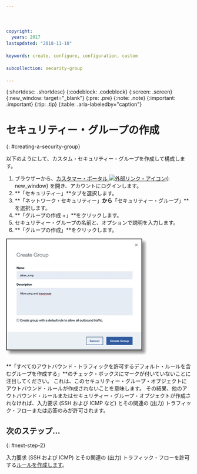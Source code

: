 ```yaml
---



copyright:
  years: 2017
lastupdated: "2018-11-10"

keywords: create, configure, configuration, custom

subcollection: security-group

---
```


{:shortdesc: .shortdesc}
{:codeblock: .codeblock}
{:screen: .screen}
{:new_window: target="_blank"}
{:pre: .pre}
{:note: .note}
{:important: .important}
{:tip: .tip}
{:table: .aria-labeledby="caption"}

# セキュリティー・グループの作成
{: #creating-a-security-group}

以下のようにして、カスタム・セキュリティー・グループを作成して構成します。

1. ブラウザーから、[カスタマー・ポータル ![外部リンク・アイコン](../../icons/launch-glyph.svg "外部リンク・アイコン")](https://cloud.ibm.com/classic){: new_window} を開き、アカウントにログインします。
2.	**「セキュリティー」**タブを選択します。
3. **「ネットワーク・セキュリティー」**から**「セキュリティー・グループ」**を選択します。
4.	**「グループの作成 +」**をクリックします。
5.	セキュリティー・グループの名前と、オプションで説明を入力します。
6. **「グループの作成」**をクリックします。

![セキュリティー・グループの作成](./images/create_sg.jpg)

**「すべてのアウトバウンド・トラフィックを許可するデフォルト・ルールを含むグループを作成する」**のチェック・ボックスにマークが付いていないことに注目してください。 これは、このセキュリティー・グループ・オブジェクトにアウトバウンド・ルールが作成されないことを意味します。 その結果、他のアウトバウンド・ルールまたはセキュリティー・グループ・オブジェクトが作成されなければ、入力要求 (SSH および ICMP など) とその関連の (出力) トラフィック・フローまたは応答のみが許可されます。

## 次のステップ...
{: #next-step-2}

入力要求 (SSH および ICMP) とその関連の (出力) トラフィック・フローを許可する[ルールを作成します](/docs/infrastructure/security-groups?topic=security-groups-creating-a-new-rule)。  
